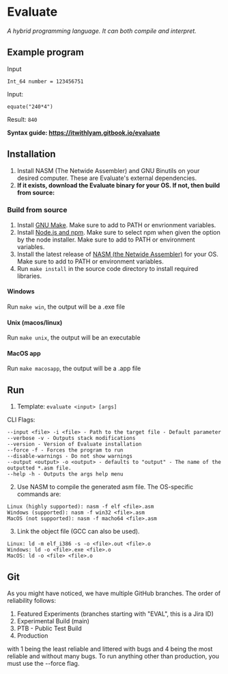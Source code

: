 # Evaluate
_A hybrid programming language. It can both compile and interpret._

## Example program
Input 
```
Int_64 number = 123456751
``` 
Input: 
```
equate("240*4")
```
Result: `840`

**Syntax guide: https://itwithlyam.gitbook.io/evaluate**

## Installation

1. Install NASM (The Netwide Assembler) and GNU Binutils on your desired computer. These are Evaluate's external dependencies.
2. **If it exists, download the Evaluate binary for your OS. If not, then build from source:**

### Build from source

1. Install [GNU Make](https://www.gnu.org/software/make/). Make sure to add to PATH or envrionment variables.
2. Install [Node.js and npm](https://www.nodejs.org). Make sure to select npm when given the option by the node installer. Make sure to add to PATH or environment variables.
3. Install the latest release of [NASM (the Netwide Assembler)](https://www.nasm.us/pub/nasm/releasebuilds/?C=M;O=D) for your OS. Make sure to add to PATH or environment variables.
4. Run `make install` in the source code directory to install required libraries.

#### Windows
Run `make win`, the output will be a .exe file

#### Unix (macos/linux)
Run `make unix`, the output will be an executable

#### MacOS app
Run `make macosapp`, the output will be a .app file

## Run 
1. Template: `evaluate <input> [args]`

CLI Flags:
```
--input <file> -i <file> - Path to the target file - Default parameter
--verbose -v - Outputs stack modifications
--version - Version of Evaluate installation
--force -f - Forces the program to run
--disable-warnings - Do not show warnings
--output <output> -o <output> - defaults to "output" - The name of the outputted *.asm file.
--help -h - Outputs the args help menu
```

2. Use NASM to compile the generated asm file. The OS-specific commands are:
```
Linux (highly supported): nasm -f elf <file>.asm
Windows (supported): nasm -f win32 <file>.asm
MacOS (not supported): nasm -f macho64 <file>.asm
```
3. Link the object file (GCC can also be used).
```
Linux: ld -m elf_i386 -s -o <file>.out <file>.o
Windows: ld -o <file>.exe <file>.o
MacOS: ld -o <file> <file>.o
```


## Git

As you might have noticed, we have multiple GitHub branches. The order of reliability follows:

1. Featured Experiments (branches starting with "EVAL", this is a Jira ID)
2. Experimental Build (main)
3. PTB - Public Test Build
4. Production

with 1 being the least reliable and littered with bugs and 4 being the most reliable and without many bugs. To run anything other than production, you must use the --force flag.
